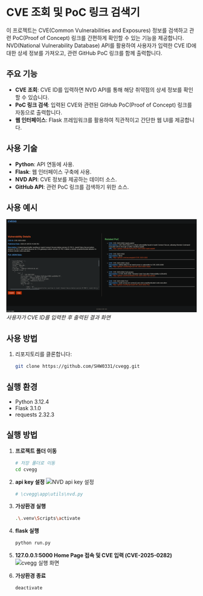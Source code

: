 # CVE 조회 및 PoC 링크 검색기

이 프로젝트는 CVE(Common Vulnerabilities and Exposures) 정보를 검색하고 관련 PoC(Proof of Concept) 링크를 간편하게 확인할 수 있는 기능을 제공합니다.  
NVD(National Vulnerability Database) API를 활용하여 사용자가 입력한 CVE ID에 대한 상세 정보를 가져오고, 관련 GitHub PoC 링크를 함께 출력합니다.

## 주요 기능
- **CVE 조회**: CVE ID를 입력하면 NVD API를 통해 해당 취약점의 상세 정보를 확인할 수 있습니다.
- **PoC 링크 검색**: 입력된 CVE와 관련된 GitHub PoC(Proof of Concept) 링크를 자동으로 출력합니다.
- **웹 인터페이스**: Flask 프레임워크를 활용하여 직관적이고 간단한 웹 UI를 제공합니다.

## 사용 기술
- **Python**: API 연동에 사용.
- **Flask**: 웹 인터페이스 구축에 사용.
- **NVD API**: CVE 정보를 제공하는 데이터 소스.
- **GitHub API**: 관련 PoC 링크를 검색하기 위한 소스.

## 사용 예시
![cvegg 실행 화면](https://github.com/SHW0331/cvegg/blob/f5acfd0d57b6bdaf281db2fe72885c419e7367bf/images/search.png)
*사용자가 CVE ID를 입력한 후 출력된 결과 화면*


## 사용 방법
1. 리포지토리를 클론합니다:
   ```bash
   git clone https://github.com/SHW0331/cvegg.git

## 실행 환경
- Python 3.12.4
- Flask 3.1.0
- requests 2.32.3

## 실행 방법
1. **프로젝트 폴더 이동**
   ```bash
   # 저장 폴더로 이동
   cd cvegg

2. **api key 설정**
![NVD api key 설정](https://github.com/SHW0331/cvegg/blob/ee68c7d01d106e8555668bccb7ea05d013da0985/images/code.png)
   ```bash
   # \cvegg\app\utils\nvd.py

3. **가상환경 실행**
   ```bash
   .\.venv\Scripts\activate

4. **flask 실행**
   ```bash
   python run.py

5. **127.0.0.1:5000 Home Page 접속 및 CVE 입력 (CVE-2025-0282)**
   ![cvegg 실행 화면](https://github.com/SHW0331/cvegg/blob/e7bea043499911783845d15bcade2dd95ed3a5cf/images/home.png)

6. **가상환경 종료**
   ```bash
   deactivate

